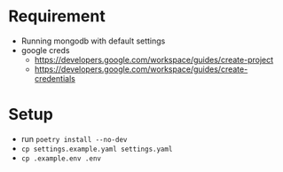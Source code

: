 # Requirement

- Running mongodb with default settings
- google creds 
    - https://developers.google.com/workspace/guides/create-project
    - https://developers.google.com/workspace/guides/create-credentials


# Setup

- run `poetry install --no-dev`
- `cp settings.example.yaml settings.yaml`
- `cp .example.env .env`

